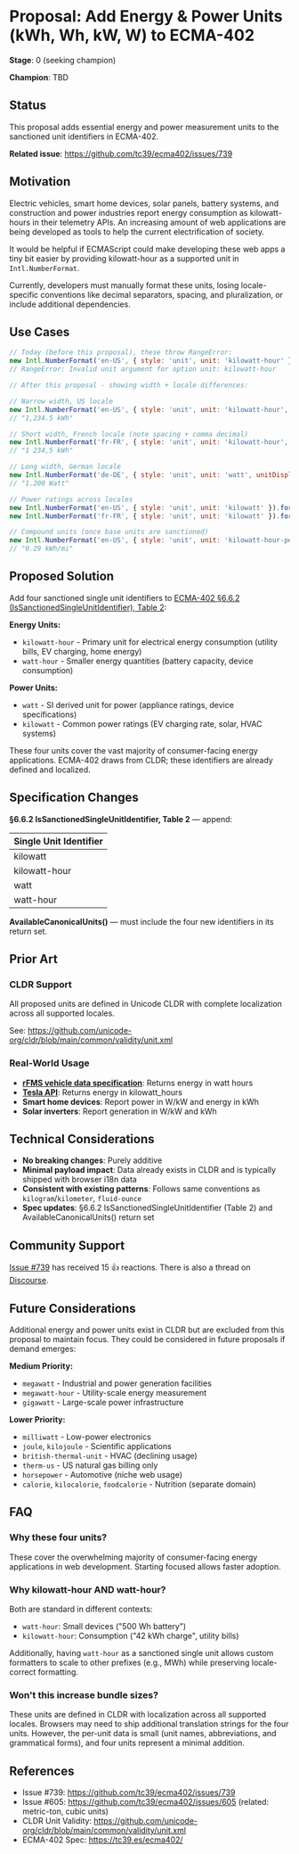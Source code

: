# Proposal: Add Energy & Power Units (kWh, Wh, kW, W) to ECMA-402

**Stage**: 0 (seeking champion)

**Champion**: TBD

## Status

This proposal adds essential energy and power measurement units to the sanctioned unit identifiers in ECMA-402.

**Related issue**: https://github.com/tc39/ecma402/issues/739

## Motivation

Electric vehicles, smart home devices, solar panels, battery systems, and construction and power industries report energy consumption as kilowatt-hours in their telemetry APIs. An increasing amount of web applications are being developed as tools to help the current electrification of society.

It would be helpful if ECMAScript could make developing these web apps a tiny bit easier by providing kilowatt-hour as a supported unit in `Intl.NumberFormat`.

Currently, developers must manually format these units, losing locale-specific conventions like decimal separators, spacing, and pluralization, or include additional dependencies.

## Use Cases

```javascript
// Today (before this proposal), these throw RangeError:
new Intl.NumberFormat('en-US', { style: 'unit', unit: 'kilowatt-hour' }).format(42.5)
// RangeError: Invalid unit argument for option unit: kilowatt-hour

// After this proposal - showing width + locale differences:

// Narrow width, US locale
new Intl.NumberFormat('en-US', { style: 'unit', unit: 'kilowatt-hour', unitDisplay: 'narrow' }).format(1234.5)
// "1,234.5 kWh"

// Short width, French locale (note spacing + comma decimal)
new Intl.NumberFormat('fr-FR', { style: 'unit', unit: 'kilowatt-hour', unitDisplay: 'short' }).format(1234.5)
// "1 234,5 kWh"

// Long width, German locale
new Intl.NumberFormat('de-DE', { style: 'unit', unit: 'watt', unitDisplay: 'long' }).format(1200)
// "1.200 Watt"

// Power ratings across locales
new Intl.NumberFormat('en-US', { style: 'unit', unit: 'kilowatt' }).format(5.2)  // "5.2 kW"
new Intl.NumberFormat('fr-FR', { style: 'unit', unit: 'kilowatt' }).format(5.2)  // "5,2 kW"

// Compound units (once base units are sanctioned)
new Intl.NumberFormat('en-US', { style: 'unit', unit: 'kilowatt-hour-per-mile', unitDisplay: 'narrow' }).format(0.29)
// "0.29 kWh/mi"
```

## Proposed Solution

Add four sanctioned single unit identifiers to [ECMA-402 §6.6.2 (IsSanctionedSingleUnitIdentifier), Table 2](https://tc39.es/ecma402/#table-sanctioned-single-unit-identifiers):

**Energy Units:**
- `kilowatt-hour` - Primary unit for electrical energy consumption (utility bills, EV charging, home energy)
- `watt-hour` - Smaller energy quantities (battery capacity, device consumption)

**Power Units:**
- `watt` - SI derived unit for power (appliance ratings, device specifications)
- `kilowatt` - Common power ratings (EV charging rate, solar, HVAC systems)

These four units cover the vast majority of consumer-facing energy applications. ECMA-402 draws from CLDR; these identifiers are already defined and localized.

## Specification Changes

**§6.6.2 IsSanctionedSingleUnitIdentifier, Table 2** — append:

| Single Unit Identifier |
|------------------------|
| kilowatt               |
| kilowatt-hour          |
| watt                   |
| watt-hour              |

**AvailableCanonicalUnits()** — must include the four new identifiers in its return set.

## Prior Art

### CLDR Support
All proposed units are defined in Unicode CLDR with complete localization across all supported locales.

See: https://github.com/unicode-org/cldr/blob/main/common/validity/unit.xml

### Real-World Usage
- **[rFMS vehicle data specification](https://www.fms-standard.com/Truck/down_load/Technical_Specification_rFMS_vehicle_data_V4.0.0_17.09.2021.pdf)**: Returns energy in watt hours
- **[Tesla API](https://smartcar.com/docs/api-reference/signals/charge#energy-added)**: Returns energy in kilowatt_hours
- **Smart home devices**: Report power in W/kW and energy in kWh
- **Solar inverters**: Report generation in W/kW and kWh

## Technical Considerations

- **No breaking changes**: Purely additive
- **Minimal payload impact**: Data already exists in CLDR and is typically shipped with browser i18n data
- **Consistent with existing patterns**: Follows same conventions as `kilogram`/`kilometer`, `fluid-ounce`
- **Spec updates**: §6.6.2 IsSanctionedSingleUnitIdentifier (Table 2) and AvailableCanonicalUnits() return set

## Community Support

[Issue #739](https://github.com/tc39/ecma402/issues/739) has received 15 👍 reactions. There is also a thread on [Discourse](https://es.discourse.group/t/addition-of-power-energy-units-to-intl-numberformat/1702).

## Future Considerations

Additional energy and power units exist in CLDR but are excluded from this proposal to maintain focus. They could be considered in future proposals if demand emerges:

**Medium Priority:**
- `megawatt` - Industrial and power generation facilities
- `megawatt-hour` - Utility-scale energy measurement
- `gigawatt` - Large-scale power infrastructure

**Lower Priority:**
- `milliwatt` - Low-power electronics
- `joule`, `kilojoule` - Scientific applications
- `british-thermal-unit` - HVAC (declining usage)
- `therm-us` - US natural gas billing only
- `horsepower` - Automotive (niche web usage)
- `calorie`, `kilocalorie`, `foodcalorie` - Nutrition (separate domain)

## FAQ

### Why these four units?

These cover the overwhelming majority of consumer-facing energy applications in web development. Starting focused allows faster adoption.

### Why kilowatt-hour AND watt-hour?

Both are standard in different contexts:
- `watt-hour`: Small devices ("500 Wh battery")
- `kilowatt-hour`: Consumption ("42 kWh charge", utility bills)

Additionally, having `watt-hour` as a sanctioned single unit allows custom formatters to scale to other prefixes (e.g., MWh) while preserving locale-correct formatting.

### Won't this increase bundle sizes?
These units are defined in CLDR with localization across all supported locales. Browsers may need to ship additional translation strings for the four units. However, the per-unit data is small (unit names, abbreviations, and grammatical forms), and four units represent a minimal addition.

## References

- Issue #739: https://github.com/tc39/ecma402/issues/739
- Issue #605: https://github.com/tc39/ecma402/issues/605 (related: metric-ton, cubic units)
- CLDR Unit Validity: https://github.com/unicode-org/cldr/blob/main/common/validity/unit.xml
- ECMA-402 Spec: https://tc39.es/ecma402/
